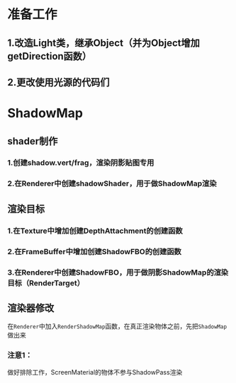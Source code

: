 # 准备工作
## 1.改造Light类，继承Object（并为Object增加getDirection函数）
## 2.更改使用光源的代码们

# ShadowMap
## shader制作
### 1.创建shadow.vert/frag，渲染阴影贴图专用
### 2.在Renderer中创建shadowShader，用于做ShadowMap渲染

## 渲染目标
### 1.在Texture中增加创建DepthAttachment的创建函数
### 2.在FrameBuffer中增加创建ShadowFBO的创建函数
### 3.在Renderer中创建ShadowFBO，用于做阴影ShadowMap的渲染目标（RenderTarget）

## 渲染器修改
在`Renderer`中加入`RenderShadowMap`函数，在真正渲染物体之前，先把`ShadowMap`做出来
### 注意1：
做好排除工作，ScreenMaterial的物体不参与ShadowPass渲染
<!--stackedit_data:
eyJoaXN0b3J5IjpbLTMzODIxMDYwMl19
-->